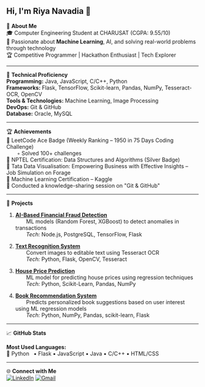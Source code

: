 ## Hi, I'm Riya Navadia 👋

💫 **About Me**  
🎓 Computer Engineering Student at CHARUSAT (CGPA: 9.55/10)  
🤖 Passionate about **Machine Learning**, AI, and solving real-world problems through technology  
🏆 Competitive Programmer | Hackathon Enthusiast | Tech Explorer

---

🧠 **Technical Proficiency**  
**Programming:** Java, JavaScript, C/C++, Python  
**Frameworks:** Flask, TensorFlow, Scikit-learn, Pandas, NumPy, Tesseract-OCR, OpenCV  
**Tools & Technologies:** Machine Learning, Image Processing  
**DevOps:** Git & GitHub  
**Database:** Oracle, MySQL  

---

🏆 **Achievements**  
🏅 LeetCode Ace Badge (Weekly Ranking – 1950 in 75 Days Coding Challenge)  
  ◦ Solved 100+ challenges  
🏅 NPTEL Certification: Data Structures and Algorithms (Silver Badge)  
🏅 Tata Data Visualisation: Empowering Business with Effective Insights – Job Simulation on Forage  
🏅 Machine Learning Certification – Kaggle  
🏅 Conducted a knowledge-sharing session on "Git & GitHub"  

---

🚀 **Projects**  
1. [**AI-Based Financial Fraud Detection**](https://github.com/Riyaa3050/Nirma-Hackathon)  
  ML models (Random Forest, XGBoost) to detect anomalies in transactions  
  _Tech:_ Node.js, PostgreSQL, TensorFlow, Flask  

2. [**Text Recognition System**](https://github.com/Riyaa3050/textrecognition)  
  Convert images to editable text using Tesseract OCR  
  _Tech:_ Python, Flask, OpenCV, Tesseract  

3. [**House Price Prediction**](https://github.com/Riyaa3050/House-Prediction)  
  ML model for predicting house prices using regression techniques  
  _Tech:_ Python, Scikit-Learn, Pandas, NumPy  

4. [**Book Recommendation System**](https://github.com/Riyaa3050/BookRecommendation)  
  Predicts personalized book suggestions based on user interest using ML regression models  
  _Tech:_ Python, NumPy, Pandas, scikit-learn, Flask  

---

📈 **GitHub Stats**  

**Most Used Languages:**  
🥇 Python &nbsp; ▪️ Flask ▪️ JavaScript ▪️ Java ▪️ C/C++ ▪️ HTML/CSS



---

🌐 **Connect with Me**  
[![LinkedIn](https://img.shields.io/badge/LINKEDIN-0A66C2?style=for-the-badge&logo=linkedin&logoColor=white)](https://www.linkedin.com/in/riya-navadia-100140289)
[![Gmail](https://img.shields.io/badge/EMAIL-D14836?style=for-the-badge&logo=gmail&logoColor=white)](mailto:riyanavadiya141@gmail.com)

